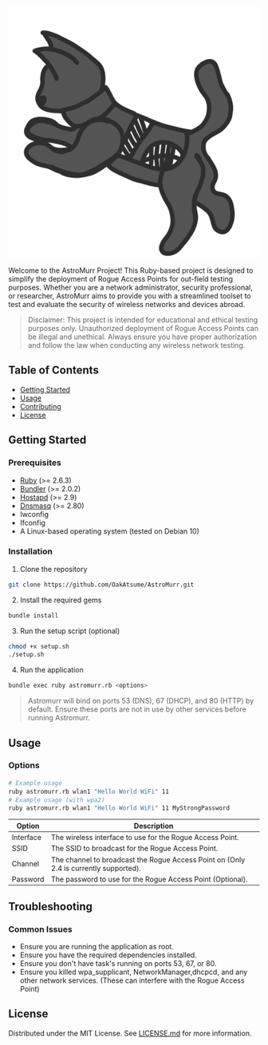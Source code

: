 <p align="center">
  <img src="docs/kitty logo.png" alt="My lovely Logo" width="750"/>
</p>

<p>
Welcome to the AstroMurr Project! This Ruby-based project is designed to simplify the deployment of Rogue Access Points for out-field testing purposes. Whether you are a network administrator, security professional, or researcher, AstroMurr aims to provide you with a streamlined toolset to test and evaluate the security of wireless networks and devices abroad.
</p>

> Disclaimer: This project is intended for educational and ethical testing purposes only. Unauthorized deployment of Rogue Access Points can be illegal and unethical. Always ensure you have proper authorization and follow the law when conducting any wireless network testing.

## Table of Contents
- [Getting Started](#getting-started)
- [Usage](#usage)
- [Contributing](#contributing)
- [License](#license)

## Getting Started
### Prerequisites
- [Ruby](https://www.ruby-lang.org/en/downloads/) (>= 2.6.3)
- [Bundler](https://bundler.io/) (>= 2.0.2)
- [Hostapd](https://w1.fi/hostapd/) (>= 2.9)
- [Dnsmasq](http://www.thekelleys.org.uk/dnsmasq/doc.html) (>= 2.80)
- Iwconfig
- Ifconfig
- A Linux-based operating system (tested on Debian 10)

### Installation
1. Clone the repository
```sh
git clone https://github.com/OakAtsume/AstroMurr.git
```
2. Install the required gems
```sh
bundle install
```
3. Run the setup script (optional)
```sh
chmod +x setup.sh
./setup.sh
```
4. Run the application
```sh
bundle exec ruby astromurr.rb <options>
```

> Astromurr will bind on ports 53 (DNS), 67 (DHCP), and 80 (HTTP) by default. Ensure these ports are not in use by other services before running Astromurr.


## Usage
### Options
```sh
# Example usage
ruby astromurr.rb wlan1 "Hello World WiFi" 11
# Example usage (with wpa2)
ruby astromurr.rb wlan1 "Hello World WiFi" 11 MyStrongPassword
```
| Option | Description |
| ------ | ----------- |
| Interface | The wireless interface to use for the Rogue Access Point. |
| SSID | The SSID to broadcast for the Rogue Access Point. |
| Channel | The channel to broadcast the Rogue Access Point on (Only 2.4 is currently supported). |
| Password | The password to use for the Rogue Access Point (Optional). |

## Troubleshooting
### Common Issues
- Ensure you are running the application as root.
- Ensure you have the required dependencies installed.
- Ensure you don't have task's running on ports 53, 67, or 80.
- Ensure you killed wpa_supplicant, NetworkManager,dhcpcd, and any other network services. (These can interfere with the Rogue Access Point)


## License
Distributed under the MIT License. See [LICENSE.md](LICENSE.md) for more information.

